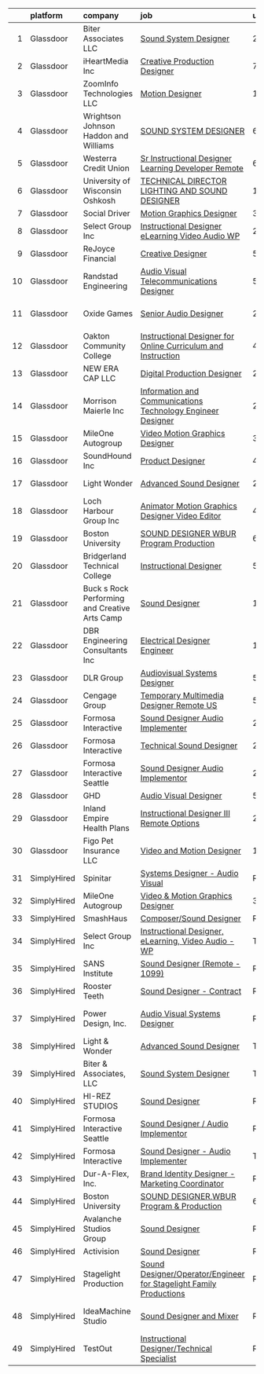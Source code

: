 

|    | platform    | company                                       | job                                                                                                                                                                                                                                                                                                                                                                                                                                                                                                                                                                                                                                                                                                                                                                                                                                                                                                                                                                                                                                               | update_time   | location                 |
|---:|:------------|:----------------------------------------------|:--------------------------------------------------------------------------------------------------------------------------------------------------------------------------------------------------------------------------------------------------------------------------------------------------------------------------------------------------------------------------------------------------------------------------------------------------------------------------------------------------------------------------------------------------------------------------------------------------------------------------------------------------------------------------------------------------------------------------------------------------------------------------------------------------------------------------------------------------------------------------------------------------------------------------------------------------------------------------------------------------------------------------------------------------|:--------------|:-------------------------|
|  1 | Glassdoor   | Biter   Associates  LLC                       | [Sound System Designer](https://www.glassdoor.com/partner/jobListing.htm?pos=102&ao=1110586&s=58&guid=0000018160fa59c8b8c5af59ee80b17b&src=GD_JOB_AD&t=SR&vt=w&ea=1&cs=1_7a14d5f4&cb=1655189429005&jobListingId=1007935743781&cpc=8D52E76475A7E842&jrtk=3-0-1g5gfkmfagsp5801-1g5gfkmfoj47k800-3a452f9ced468c75--6NYlbfkN0Cii1BkCmuTkYhCe1n7tdf96rlEXZyahD0EQGX4UxkzWOhUZ7vCuYiyO9WaPnT0De6weWlJXNLUrwSqWsyxKgdraVUjXX2pi0P1clcOJgn9qfVjVIa881_P_x1SwZF-ZU-OvUOTybnetDjlDNd-Df4gbng-zJJNmaDdqaeqvHY54kIk9Ct9N2AzeLplovlYEtI1mMK4Sth8rslTXNQp01BP7QO8DI1sT8mAd77oef3BiHIAZxMRXbfmyIO0DwigbiTOu0E7-l6_H4iWgiklUWNvx7m97AC5lETdCPEgzcm-xUQaVVQFl0-5hqbugfEFIw0Q8Qyuh5od9aBNpExaWzzTbpgL1YDP3z9oqwJENpw9jAWLYv398OYLVdDWRDYNrDxmbpeyyiUNIW4w-ZStenYr8K0xPMml7qQAsIrtVpbkiPfsBAfJaXmXqAc63NALffnpiQamA7Gz_P2QysFpAxNhhkwKhtw5KpkNM1OdlHx7e9zQnhglhYAc_8RUeeYF5MTOacWBF65IwA%3D%3D)                                                                                                                                                                      | 24h           | Addison, TX              |
|  2 | Glassdoor   | iHeartMedia  Inc                              | [Creative Production Designer](https://www.glassdoor.com/partner/jobListing.htm?pos=117&ao=1136043&s=58&guid=0000018160fa59c8b8c5af59ee80b17b&src=GD_JOB_AD&t=SR&vt=w&cs=1_236901c4&cb=1655189429006&jobListingId=1007921252997&jrtk=3-0-1g5gfkmfagsp5801-1g5gfkmfoj47k800-eeacc4e59b3d9e51-)                                                                                                                                                                                                                                                                                                                                                                                                                                                                                                                                                                                                                                                                                                                                                     | 7d            | Pennsylvania             |
|  3 | Glassdoor   | ZoomInfo Technologies LLC                     | [Motion Designer](https://www.glassdoor.com/partner/jobListing.htm?pos=122&ao=1136043&s=58&guid=0000018160fa59c8b8c5af59ee80b17b&src=GD_JOB_AD&t=SR&vt=w&ea=1&cs=1_722bf9f3&cb=1655189429006&jobListingId=1007913940850&jrtk=3-0-1g5gfkmfagsp5801-1g5gfkmfoj47k800-59a9213266ad93f4-)                                                                                                                                                                                                                                                                                                                                                                                                                                                                                                                                                                                                                                                                                                                                                             | 11d           | Waltham, MA              |
|  4 | Glassdoor   | Wrightson  Johnson  Haddon  and Williams      | [SOUND SYSTEM DESIGNER](https://www.glassdoor.com/partner/jobListing.htm?pos=111&ao=1136043&s=58&guid=0000018160fa59c8b8c5af59ee80b17b&src=GD_JOB_AD&t=SR&vt=w&cs=1_d1667d8d&cb=1655189429005&jobListingId=1007923645576&jrtk=3-0-1g5gfkmfagsp5801-1g5gfkmfoj47k800-23e9966a73b23ae1-)                                                                                                                                                                                                                                                                                                                                                                                                                                                                                                                                                                                                                                                                                                                                                            | 6d            | Dallas, TX               |
|  5 | Glassdoor   | Westerra Credit Union                         | [Sr Instructional Designer   Learning Developer    Remote ](https://www.glassdoor.com/partner/jobListing.htm?pos=128&ao=1136043&s=58&guid=0000018160fa59c8b8c5af59ee80b17b&src=GD_JOB_AD&t=SR&vt=w&ea=1&cs=1_cc95be72&cb=1655189429007&jobListingId=1007924870977&jrtk=3-0-1g5gfkmfagsp5801-1g5gfkmfoj47k800-cf1000d9824a0b22-)                                                                                                                                                                                                                                                                                                                                                                                                                                                                                                                                                                                                                                                                                                                   | 6d            | Denver, CO               |
|  6 | Glassdoor   | University of Wisconsin   Oshkosh             | [TECHNICAL DIRECTOR  LIGHTING AND SOUND DESIGNER](https://www.glassdoor.com/partner/jobListing.htm?pos=123&ao=1136043&s=58&guid=0000018160fa59c8b8c5af59ee80b17b&src=GD_JOB_AD&t=SR&vt=w&cs=1_39ee79aa&cb=1655189429006&jobListingId=1007913710734&jrtk=3-0-1g5gfkmfagsp5801-1g5gfkmfoj47k800-47e557860f41eadd-)                                                                                                                                                                                                                                                                                                                                                                                                                                                                                                                                                                                                                                                                                                                                  | 11d           | Oshkosh, WI              |
|  7 | Glassdoor   | Social Driver                                 | [Motion Graphics Designer](https://www.glassdoor.com/partner/jobListing.htm?pos=118&ao=1136043&s=58&guid=0000018160fa59c8b8c5af59ee80b17b&src=GD_JOB_AD&t=SR&vt=w&ea=1&cs=1_7743eb76&cb=1655189429006&jobListingId=1007931602533&jrtk=3-0-1g5gfkmfagsp5801-1g5gfkmfoj47k800-37ef8db84ec30528-)                                                                                                                                                                                                                                                                                                                                                                                                                                                                                                                                                                                                                                                                                                                                                    | 3d            | Austin, TX               |
|  8 | Glassdoor   | Select Group Inc                              | [Instructional Designer  eLearning  Video Audio   WP](https://www.glassdoor.com/partner/jobListing.htm?pos=103&ao=1110586&s=58&guid=0000018160fa59c8b8c5af59ee80b17b&src=GD_JOB_AD&t=SR&vt=w&ea=1&cs=1_7b759b30&cb=1655189429005&jobListingId=1007936114995&cpc=AE484BB564079092&jrtk=3-0-1g5gfkmfagsp5801-1g5gfkmfoj47k800-7c9924c48dcc512f--6NYlbfkN0Bcn-ADAbRvyrq3DH3YqD1gQOSfU_zTPvvfh0XXiz3pBAa41gXbEVBKQgVaXyt5edLvxYk4o4MIGaxtq9KGNxPv4lez8l_kD-M4het5xEgZNFqOt6LsLsnPhK1jfKcyG6syoxQ5JesxuERFT9oTgOclvH0Pfa90Bxp9xy1_W58AxZ0h3Qjnx2xnWPYI7uDx9vuUhTnzzXCfrB4JdgFX5HN7JgROB7MkJC-GpvMglpXegIY2ORhNkdsUtBReMg0uyGuS4DjPMiI8MybzQOo1wM8ghtgTt43k10ltnPDW0w7i8Y6LH-EUwNmq1nFMIL4rNb48wfSGh4vihiWPTTS5jYSq_QGKmDNxAc5ERTKZP0eNEEX2j9wjiPAcJ3RlUrQCQtAJ_-FfM1DSydPEyHbWBTEZslqkEHuVlcNlnV8urdup5pVXFg-u4Jt12hNZLndt-ELEGnhzoORErTQj9pq6f3bpJrEucbW2IiCL6tdnMXqwpXWmi25EZmfOVRh2c-egLkOo06d-9N_dbRwyp3_ZwvFY)                                                                                                                                    | 24h           | White Plains, NY         |
|  9 | Glassdoor   | ReJoyce Financial                             | [Creative Designer](https://www.glassdoor.com/partner/jobListing.htm?pos=112&ao=1136043&s=58&guid=0000018160fa59c8b8c5af59ee80b17b&src=GD_JOB_AD&t=SR&vt=w&ea=1&cs=1_67922989&cb=1655189429005&jobListingId=1007926479112&jrtk=3-0-1g5gfkmfagsp5801-1g5gfkmfoj47k800-236922997392ca8c-)                                                                                                                                                                                                                                                                                                                                                                                                                                                                                                                                                                                                                                                                                                                                                           | 5d            | Carmel, IN               |
| 10 | Glassdoor   | Randstad Engineering                          | [Audio Visual Telecommunications Designer](https://www.glassdoor.com/partner/jobListing.htm?pos=105&ao=1110586&s=58&guid=0000018160fa59c8b8c5af59ee80b17b&src=GD_JOB_AD&t=SR&vt=w&ea=1&cs=1_6e85eb52&cb=1655189429005&jobListingId=1007926164854&cpc=47CFDC01B3F81FAC&jrtk=3-0-1g5gfkmfagsp5801-1g5gfkmfoj47k800-bf0f69d714cd2536--6NYlbfkN0BDx217eft1lC7uqItkaModCFPNh_e0lnHdKkvEJecXwu4gIqA7CFTnXnpT3oVx67286KIAz8q3AuRXZM8aSC859V6dX9iukZgmhoE4OaIlSvaYcUzJskbQcNpPAvE2ZVnaXgB5Xvk6qkrTVBY0apOrFAPHiKiK6LxYsbxOYNcOLlaTcM-LBAMz_EVGxZWXFZwQScvyPMbT-A3o3fXmtw9QfraD1EO5DohoU1ub9OS48BI8sqd1E8HMVfTYYmFDlxXw9g48sxUjijBUWes65ipx3NdlhszdG3LTA3DUxpxrDK59gVfj8d0-Qc5nLCmXu13rInFkUY8juOcBakrENXGKUdS0YwoX8cryCo1r_khkG9QMLdVpPBk0z48UqUuVYyVhGMPSAdFHp5t-bVhkVKwnwAKXDVI0KXwJdcuUug9i2BbR1YGdxNmJZZxxLzUcjQus0ieNuHzC2AvYHhD6eS8-oXYwQYMpB7xp76GPZCtbhsYkg5ZjCZhQzDdn2rH60IzZdu51BtCqtLdQL-ek8nuQmGWudaEc526twdOItX1PcsLY9K3zNlnI6yNHCOeJPWx7IM57nzCDJI9LMUti6LDk7DSp_g1bBrrmKNRtGCOLB9ToN91nT2js7G_9c9Ex3qigaKLfCDmpkwR_nhoV_9liKZlnGp43EJI%3D) | 5d            | Charlotte, NC            |
| 11 | Glassdoor   | Oxide Games                                   | [Senior Audio Designer](https://www.glassdoor.com/partner/jobListing.htm?pos=110&ao=1136043&s=58&guid=0000018160fa59c8b8c5af59ee80b17b&src=GD_JOB_AD&t=SR&vt=w&cs=1_31875d8e&cb=1655189429005&jobListingId=1007933459234&jrtk=3-0-1g5gfkmfagsp5801-1g5gfkmfoj47k800-f2a44b8014161263-)                                                                                                                                                                                                                                                                                                                                                                                                                                                                                                                                                                                                                                                                                                                                                            | 2d            | Lutherville Timonium, MD |
| 12 | Glassdoor   | Oakton Community College                      | [Instructional Designer for Online Curriculum and Instruction](https://www.glassdoor.com/partner/jobListing.htm?pos=130&ao=1136043&s=58&guid=0000018160fa59c8b8c5af59ee80b17b&src=GD_JOB_AD&t=SR&vt=w&cs=1_9ad7413f&cb=1655189429012&jobListingId=1007929480700&jrtk=3-0-1g5gfkmfagsp5801-1g5gfkmfoj47k800-cd577b95de694795-)                                                                                                                                                                                                                                                                                                                                                                                                                                                                                                                                                                                                                                                                                                                     | 4d            | Skokie, IL               |
| 13 | Glassdoor   | NEW ERA CAP LLC                               | [Digital Production Designer](https://www.glassdoor.com/partner/jobListing.htm?pos=115&ao=1136043&s=58&guid=0000018160fa59c8b8c5af59ee80b17b&src=GD_JOB_AD&t=SR&vt=w&ea=1&cs=1_cc547cc6&cb=1655189429006&jobListingId=1007936815961&jrtk=3-0-1g5gfkmfagsp5801-1g5gfkmfoj47k800-936eda9fe5adb810-)                                                                                                                                                                                                                                                                                                                                                                                                                                                                                                                                                                                                                                                                                                                                                 | 24h           | Buffalo, NY              |
| 14 | Glassdoor   | Morrison Maierle Inc                          | [Information and Communications Technology Engineer Designer](https://www.glassdoor.com/partner/jobListing.htm?pos=127&ao=1136043&s=58&guid=0000018160fa59c8b8c5af59ee80b17b&src=GD_JOB_AD&t=SR&vt=w&ea=1&cs=1_ae5a91f7&cb=1655189429007&jobListingId=1007936863295&jrtk=3-0-1g5gfkmfagsp5801-1g5gfkmfoj47k800-5746537ddbed1b0c-)                                                                                                                                                                                                                                                                                                                                                                                                                                                                                                                                                                                                                                                                                                                 | 24h           | United States            |
| 15 | Glassdoor   | MileOne Autogroup                             | [Video   Motion Graphics Designer](https://www.glassdoor.com/partner/jobListing.htm?pos=104&ao=1110586&s=58&guid=0000018160fa59c8b8c5af59ee80b17b&src=GD_JOB_AD&t=SR&vt=w&ea=1&cs=1_dc4dda53&cb=1655189429005&jobListingId=1007931641702&cpc=9DC6E4D8324653EE&jrtk=3-0-1g5gfkmfagsp5801-1g5gfkmfoj47k800-96aa8ee13af71365--6NYlbfkN0Bii_hTsqRVa7uUqaTs0PsVA21y3i7df6Sg35RrZp58QeVefzG2i4qDomAGdoZiIGEqD252X_f7FR5e2RxNz2Fl3RjyQRPWLu6lN3TkboAKfsqMCwjXisRZZt_xReWckdnZ59bCheABxAO7P2jia8SLObK3J5IXf0GHr0FfJhwgJAv1V3aItazBjlLSZMaHcFy_TXkqdCNPU4TUWv4SWl3qGPZ4awi0eIW7Xg-xOHxgDe73au04vNUGtMgNf9i5FPcEBdaU_NkO9-naWY1UwsExvj0Gzh-4AG8lB8HVr8mVV3ZtNO5kgit2D9tglsIaP9WfgH43A7D-K1r7KJ8FxqEIIPNtNaeXE6WxXLevljWbZHKPYI8NEk0f5C2Ag5bOyFkq-cPWXUrLLY22hwML2nbQAI1j9dC6qy4RRBqfARh3f32jXAi8aUxbH_oa8E15229ExcxVZCiOtG5A3nEByvGs2gWOldP7TzFsO8Xc9GFRfM7d6EcOUrmWLOapuc4Tp-zgFNF8SH02lsMuGJfb5stdMYHBW9yyqUVfGQZ5v1UWXw%3D%3D)                                                                                                                           | 3d            | Towson, MD               |
| 16 | Glassdoor   | SoundHound Inc                                | [Product Designer](https://www.glassdoor.com/partner/jobListing.htm?pos=129&ao=1136043&s=58&guid=0000018160fa59c8b8c5af59ee80b17b&src=GD_JOB_AD&t=SR&vt=w&ea=1&cs=1_a30ab895&cb=1655189429007&jobListingId=1007929512366&jrtk=3-0-1g5gfkmfagsp5801-1g5gfkmfoj47k800-f232bbb2a8d4fb09-)                                                                                                                                                                                                                                                                                                                                                                                                                                                                                                                                                                                                                                                                                                                                                            | 4d            | Santa Clara, CA          |
| 17 | Glassdoor   | Light   Wonder                                | [Advanced Sound Designer](https://www.glassdoor.com/partner/jobListing.htm?pos=106&ao=1136043&s=58&guid=0000018160fa59c8b8c5af59ee80b17b&src=GD_JOB_AD&t=SR&vt=w&cs=1_c0b9ba02&cb=1655189429005&jobListingId=1007936741041&jrtk=3-0-1g5gfkmfagsp5801-1g5gfkmfoj47k800-c607d4a103ade532-)                                                                                                                                                                                                                                                                                                                                                                                                                                                                                                                                                                                                                                                                                                                                                          | 24h           | Las Vegas, NV            |
| 18 | Glassdoor   | Loch Harbour Group  Inc                       | [Animator Motion Graphics Designer Video Editor](https://www.glassdoor.com/partner/jobListing.htm?pos=121&ao=1136043&s=58&guid=0000018160fa59c8b8c5af59ee80b17b&src=GD_JOB_AD&t=SR&vt=w&ea=1&cs=1_bcaf53dc&cb=1655189429006&jobListingId=1007928302098&jrtk=3-0-1g5gfkmfagsp5801-1g5gfkmfoj47k800-b9e4656ec5b7bd8a-)                                                                                                                                                                                                                                                                                                                                                                                                                                                                                                                                                                                                                                                                                                                              | 4d            | Washington, DC           |
| 19 | Glassdoor   | Boston University                             | [SOUND DESIGNER WBUR Program   Production](https://www.glassdoor.com/partner/jobListing.htm?pos=109&ao=1136043&s=58&guid=0000018160fa59c8b8c5af59ee80b17b&src=GD_JOB_AD&t=SR&vt=w&ea=1&cs=1_b2b4c100&cb=1655189429005&jobListingId=1007924968056&jrtk=3-0-1g5gfkmfagsp5801-1g5gfkmfoj47k800-84c0475997f88b77-)                                                                                                                                                                                                                                                                                                                                                                                                                                                                                                                                                                                                                                                                                                                                    | 6d            | Boston, MA               |
| 20 | Glassdoor   | Bridgerland Technical College                 | [Instructional Designer](https://www.glassdoor.com/partner/jobListing.htm?pos=113&ao=1136043&s=58&guid=0000018160fa59c8b8c5af59ee80b17b&src=GD_JOB_AD&t=SR&vt=w&ea=1&cs=1_e4e85551&cb=1655189429005&jobListingId=1007926173581&jrtk=3-0-1g5gfkmfagsp5801-1g5gfkmfoj47k800-6a4299b31c4434bb-)                                                                                                                                                                                                                                                                                                                                                                                                                                                                                                                                                                                                                                                                                                                                                      | 5d            | Logan, UT                |
| 21 | Glassdoor   | Buck s Rock Performing and Creative Arts Camp | [Sound Designer](https://www.glassdoor.com/partner/jobListing.htm?pos=101&ao=1110586&s=58&guid=0000018160fa59c8b8c5af59ee80b17b&src=GD_JOB_AD&t=SR&vt=w&ea=1&cs=1_aef65e39&cb=1655189429004&jobListingId=1007913743299&cpc=FD0C804CFA90C8E1&jrtk=3-0-1g5gfkmfagsp5801-1g5gfkmfoj47k800-fda9162bb6400c2a--6NYlbfkN0BdDHiSlq2TKVYTvK036ioTcRDjelCKzvFOpLFiF--0icOI5c6ey-PCyPjnyBY5c8fZcJqUYjwOeux_9Bd2q4ZWOjBYTAptUXtv0PeBCsiGVQgxmxWvOUkJfYOmXchKHjBw12etcBibk3Gx7khGP9lf2n8GTuP67MAVhzLC0Hf5LlXtMh2lLfcnS1GFmi4LSE4HbTM8bHbrFAZ15n_1O5sXjqrvy4W-f9W5wO0TD5bRntOzJI2qZ9LtSrWLs1mX3j4EmEhOHgVrEoH4eHRcXWxsekiPrWWd18Ayn11vr1dy5X8bHUVKKumW_gUEI8HYCrXF9G5glGc_t08spo5vqi48EWW6mF3xRgQ1l04oFeo7jcckoyXda-uR1rdYZo2RIjp6eDnk9dstx8vfbInFvsQXwpyhnEjWRuyw-rJwuq48Ulstfe_qXOTMFPPTmYFsx1PN6TUNrqKe4r_LtAuUvP6tAYa9g4u10mnksJGT5B4dOidgHX7ZELHK0L7OULToCmk%3D)                                                                                                                                                                                           | 11d           | New Milford, CT          |
| 22 | Glassdoor   | DBR Engineering Consultants  Inc              | [Electrical Designer  Engineer](https://www.glassdoor.com/partner/jobListing.htm?pos=126&ao=1136043&s=58&guid=0000018160fa59c8b8c5af59ee80b17b&src=GD_JOB_AD&t=SR&vt=w&ea=1&cs=1_d3b1d1ef&cb=1655189429007&jobListingId=1007906003015&jrtk=3-0-1g5gfkmfagsp5801-1g5gfkmfoj47k800-511f3b7a72d4ba7a-)                                                                                                                                                                                                                                                                                                                                                                                                                                                                                                                                                                                                                                                                                                                                               | 13d           | Houston, TX              |
| 23 | Glassdoor   | DLR Group                                     | [Audiovisual Systems Designer](https://www.glassdoor.com/partner/jobListing.htm?pos=120&ao=1136043&s=58&guid=0000018160fa59c8b8c5af59ee80b17b&src=GD_JOB_AD&t=SR&vt=w&ea=1&cs=1_5bd769d6&cb=1655189429006&jobListingId=1007927665291&jrtk=3-0-1g5gfkmfagsp5801-1g5gfkmfoj47k800-b1ddd4143b1dbc43-)                                                                                                                                                                                                                                                                                                                                                                                                                                                                                                                                                                                                                                                                                                                                                | 5d            | Cleveland, OH            |
| 24 | Glassdoor   | Cengage Group                                 | [Temporary Multimedia Designer   Remote   US](https://www.glassdoor.com/partner/jobListing.htm?pos=125&ao=1136043&s=58&guid=0000018160fa59c8b8c5af59ee80b17b&src=GD_JOB_AD&t=SR&vt=w&cs=1_e1126286&cb=1655189429007&jobListingId=1007927072712&jrtk=3-0-1g5gfkmfagsp5801-1g5gfkmfoj47k800-2d410e12b93926ee-)                                                                                                                                                                                                                                                                                                                                                                                                                                                                                                                                                                                                                                                                                                                                      | 5d            | California               |
| 25 | Glassdoor   | Formosa Interactive                           | [Sound Designer   Audio Implementer](https://www.glassdoor.com/partner/jobListing.htm?pos=108&ao=1136043&s=58&guid=0000018160fa59c8b8c5af59ee80b17b&src=GD_JOB_AD&t=SR&vt=w&ea=1&cs=1_c59b1c6b&cb=1655189429005&jobListingId=1007936707676&jrtk=3-0-1g5gfkmfagsp5801-1g5gfkmfoj47k800-223adf02e9575f1e-)                                                                                                                                                                                                                                                                                                                                                                                                                                                                                                                                                                                                                                                                                                                                          | 24h           | Burbank, CA              |
| 26 | Glassdoor   | Formosa Interactive                           | [Technical Sound Designer](https://www.glassdoor.com/partner/jobListing.htm?pos=114&ao=1136043&s=58&guid=0000018160fa59c8b8c5af59ee80b17b&src=GD_JOB_AD&t=SR&vt=w&ea=1&cs=1_2c41544a&cb=1655189429006&jobListingId=1007936707776&jrtk=3-0-1g5gfkmfagsp5801-1g5gfkmfoj47k800-23a1149bd9ef047e-)                                                                                                                                                                                                                                                                                                                                                                                                                                                                                                                                                                                                                                                                                                                                                    | 24h           | Seattle, WA              |
| 27 | Glassdoor   | Formosa Interactive Seattle                   | [Sound Designer   Audio Implementor](https://www.glassdoor.com/partner/jobListing.htm?pos=107&ao=1136043&s=58&guid=0000018160fa59c8b8c5af59ee80b17b&src=GD_JOB_AD&t=SR&vt=w&ea=1&cs=1_cb5487ec&cb=1655189429005&jobListingId=1007936707756&jrtk=3-0-1g5gfkmfagsp5801-1g5gfkmfoj47k800-6639bb44f6468dd0-)                                                                                                                                                                                                                                                                                                                                                                                                                                                                                                                                                                                                                                                                                                                                          | 24h           | Seattle, WA              |
| 28 | Glassdoor   | GHD                                           | [Audio Visual Designer](https://www.glassdoor.com/partner/jobListing.htm?pos=116&ao=1136043&s=58&guid=0000018160fa59c8b8c5af59ee80b17b&src=GD_JOB_AD&t=SR&vt=w&cs=1_9b4a6bdd&cb=1655189429006&jobListingId=1007926334808&jrtk=3-0-1g5gfkmfagsp5801-1g5gfkmfoj47k800-e9f1dfbecaeb74c7-)                                                                                                                                                                                                                                                                                                                                                                                                                                                                                                                                                                                                                                                                                                                                                            | 5d            | Chantilly, VA            |
| 29 | Glassdoor   | Inland Empire Health Plans                    | [Instructional Designer III  Remote Options ](https://www.glassdoor.com/partner/jobListing.htm?pos=124&ao=1136043&s=58&guid=0000018160fa59c8b8c5af59ee80b17b&src=GD_JOB_AD&t=SR&vt=w&cs=1_5c5bcc2e&cb=1655189429007&jobListingId=1007937547609&jrtk=3-0-1g5gfkmfagsp5801-1g5gfkmfoj47k800-792a61099b530bb7-)                                                                                                                                                                                                                                                                                                                                                                                                                                                                                                                                                                                                                                                                                                                                      | 24h           | Rancho Cucamonga, CA     |
| 30 | Glassdoor   | Figo Pet Insurance LLC                        | [Video and Motion Designer](https://www.glassdoor.com/partner/jobListing.htm?pos=119&ao=1136043&s=58&guid=0000018160fa59c8b8c5af59ee80b17b&src=GD_JOB_AD&t=SR&vt=w&cs=1_2904916e&cb=1655189429006&jobListingId=1007913812537&jrtk=3-0-1g5gfkmfagsp5801-1g5gfkmfoj47k800-282af4d3aef0ea6e-)                                                                                                                                                                                                                                                                                                                                                                                                                                                                                                                                                                                                                                                                                                                                                        | 11d           | Remote                   |
| 31 | SimplyHired | Spinitar                                      | [Systems Designer - Audio Visual](https://www.simplyhired.com/job/k5TEL2Ld3-wwOuWjXgTUsGuUVg9wroYcCqasqhN2i20EMWtyUWoaEg?q=sound+designer)                                                                                                                                                                                                                                                                                                                                                                                                                                                                                                                                                                                                                                                                                                                                                                                                                                                                                                        | Recently      | La Mirada, CA            |
| 32 | SimplyHired | MileOne Autogroup                             | [Video & Motion Graphics Designer](https://www.simplyhired.com/job/xTNGVg-1eAKrUgVURMFKLmIVJJFAusXWNsOyWZCTpehQKqszU1TStQ?q=sound+designer)                                                                                                                                                                                                                                                                                                                                                                                                                                                                                                                                                                                                                                                                                                                                                                                                                                                                                                       | 3d            | Towson, MD               |
| 33 | SimplyHired | SmashHaus                                     | [Composer/Sound Designer](https://www.simplyhired.com/job/5TV44fqNq9OE9PTw8D83ASmeufu-2onYgJ8O5l4Y0t9TzOHHgUVKrQ?q=sound+designer)                                                                                                                                                                                                                                                                                                                                                                                                                                                                                                                                                                                                                                                                                                                                                                                                                                                                                                                | Recently      | Remote                   |
| 34 | SimplyHired | Select Group Inc                              | [Instructional Designer, eLearning, Video Audio - WP](https://www.simplyhired.com/job/vO-1vqc4IejBg0Wm3AiQgiYKiflEx4dUVBWgV4P86nEqKW-hdFeHtA?q=sound+designer)                                                                                                                                                                                                                                                                                                                                                                                                                                                                                                                                                                                                                                                                                                                                                                                                                                                                                    | Today         | White Plains, NY         |
| 35 | SimplyHired | SANS Institute                                | [Sound Designer (Remote - 1099)](https://www.simplyhired.com/job/l5XtJmV5Za5NPAoCY67pJ8osv7Dd9cygFT5KvUQHRZZ5LCw9cI7qOA?q=sound+designer)                                                                                                                                                                                                                                                                                                                                                                                                                                                                                                                                                                                                                                                                                                                                                                                                                                                                                                         | Recently      | Bethesda, MD             |
| 36 | SimplyHired | Rooster Teeth                                 | [Sound Designer - Contract](https://www.simplyhired.com/job/9KdiR85ZI2gR9N4RdhD9EExQNXWroZraddVjovjDND8QUzOK69wDOQ?q=sound+designer)                                                                                                                                                                                                                                                                                                                                                                                                                                                                                                                                                                                                                                                                                                                                                                                                                                                                                                              | Recently      | Austin, TX               |
| 37 | SimplyHired | Power Design, Inc.                            | [Audio Visual Systems Designer](https://www.simplyhired.com/job/iyyCbihReC_ex9JHZ2An0MlD1NQux37jIOdEZH6Byc7RIrBBt6KQgw?q=sound+designer)                                                                                                                                                                                                                                                                                                                                                                                                                                                                                                                                                                                                                                                                                                                                                                                                                                                                                                          | Recently      | Saint Petersburg, FL     |
| 38 | SimplyHired | Light & Wonder                                | [Advanced Sound Designer](https://www.simplyhired.com/job/1zavfi-JH5sqSjTY2I3bmw9CPsfJGX9_v9PZ9MxJ3oPe9NXew2h1EA?q=sound+designer)                                                                                                                                                                                                                                                                                                                                                                                                                                                                                                                                                                                                                                                                                                                                                                                                                                                                                                                | Today         | Las Vegas, NV            |
| 39 | SimplyHired | Biter & Associates, LLC                       | [Sound System Designer](https://www.simplyhired.com/job/OH-Hi5vofo98MQbhCuCySeYMLB1BoMHggcTejppd75ZueseR8F1a8A?q=sound+designer)                                                                                                                                                                                                                                                                                                                                                                                                                                                                                                                                                                                                                                                                                                                                                                                                                                                                                                                  | Today         | Addison, TX              |
| 40 | SimplyHired | HI-REZ STUDIOS                                | [Sound Designer](https://www.simplyhired.com/job/aA6iiJRrWdcirvdZUdRNwkyou34MRKChSdF1MZ7s6_co4dP2h9voUQ?q=sound+designer)                                                                                                                                                                                                                                                                                                                                                                                                                                                                                                                                                                                                                                                                                                                                                                                                                                                                                                                         | Recently      | Remote                   |
| 41 | SimplyHired | Formosa Interactive Seattle                   | [Sound Designer / Audio Implementor](https://www.simplyhired.com/job/vlF4rzpIgemNyADbSUoWC36FtYYh2ouWspqfTFtuxzveh07-6RCwmg?q=sound+designer)                                                                                                                                                                                                                                                                                                                                                                                                                                                                                                                                                                                                                                                                                                                                                                                                                                                                                                     | Recently      | Seattle, WA              |
| 42 | SimplyHired | Formosa Interactive                           | [Sound Designer - Audio Implementer](https://www.simplyhired.com/job/tHxQ6HWGfmosvJqEcKWvTYeq7BMfT-LI4AhI8jhe3__v37h8_wg1qQ?q=sound+designer)                                                                                                                                                                                                                                                                                                                                                                                                                                                                                                                                                                                                                                                                                                                                                                                                                                                                                                     | Today         | Burbank, CA              |
| 43 | SimplyHired | Dur-A-Flex, Inc.                              | [Brand Identity Designer - Marketing Coordinator](https://www.simplyhired.com/job/R64jRkQkz5c4uAjoUHoVIXUUGZsCSy6n0isNMLlA2kzi3aMM4c-LOw?q=sound+designer)                                                                                                                                                                                                                                                                                                                                                                                                                                                                                                                                                                                                                                                                                                                                                                                                                                                                                        | Recently      | East Hartford, CT        |
| 44 | SimplyHired | Boston University                             | [SOUND DESIGNER,WBUR Program & Production](https://www.simplyhired.com/job/HFB9XFv7zf8h6WCSF8etbM2WAnTmEl6u3PBx52HmJOHApdrxcT3t7g?q=sound+designer)                                                                                                                                                                                                                                                                                                                                                                                                                                                                                                                                                                                                                                                                                                                                                                                                                                                                                               | 6d            | Boston, MA               |
| 45 | SimplyHired | Avalanche Studios Group                       | [Sound Designer](https://www.simplyhired.com/job/lQ56dL4hE0QFlKl3bFobU4KE1n4VNMXQUExBD0jvYT0oDTVmOsXFqw?q=sound+designer)                                                                                                                                                                                                                                                                                                                                                                                                                                                                                                                                                                                                                                                                                                                                                                                                                                                                                                                         | Recently      | New York, NY             |
| 46 | SimplyHired | Activision                                    | [Sound Designer](https://www.simplyhired.com/job/i7qlcqa6pP-srEpgyNNEjRvZmW5tDc8R6vUqXUq0hP94Ee2Cl5AgeQ?q=sound+designer)                                                                                                                                                                                                                                                                                                                                                                                                                                                                                                                                                                                                                                                                                                                                                                                                                                                                                                                         | Recently      | Austin, TX               |
| 47 | SimplyHired | Stagelight Production                         | [Sound Designer/Operator/Engineer for Stagelight Family Productions](https://www.simplyhired.com/job/VKgvWic7uY5sMxPqh11sLv5aSWGUerp8WXxwkIbcpqc5zhgErwHiZQ?q=sound+designer)                                                                                                                                                                                                                                                                                                                                                                                                                                                                                                                                                                                                                                                                                                                                                                                                                                                                     | Recently      | Los Angeles, CA          |
| 48 | SimplyHired | IdeaMachine Studio                            | [Sound Designer and Mixer](https://www.simplyhired.com/job/3_cnKWbKCzfz8K406esix9aXeGkS2iLw6vp3jwYHfDLUWBO0TV9GDQ?q=sound+designer)                                                                                                                                                                                                                                                                                                                                                                                                                                                                                                                                                                                                                                                                                                                                                                                                                                                                                                               | Recently      | San Francisco, CA        |
| 49 | SimplyHired | TestOut                                       | [Instructional Designer/Technical Specialist](https://www.simplyhired.com/job/e79u6N2RkHmcrF28JMdycWlbT09Mk0S9I8gVDJigwQK7Ckl5V6m6hw?q=sound+designer)                                                                                                                                                                                                                                                                                                                                                                                                                                                                                                                                                                                                                                                                                                                                                                                                                                                                                            | Recently      | Pleasant Grove, UT       |